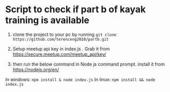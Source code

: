 Script to check if part b of kayak training is available
=========================================================

1. clone the project to your pc by running `git clone https://github.com/terenceng2010/partb.git`

2. Setup meetup api key in index.js . Grab it from https://secure.meetup.com/meetup_api/key/

3. then run the below command in Node js command prompt. install it from https://nodejs.org/en/

In windows: `npm install & node index.js`
In linux:   `npm install && node index.js`
